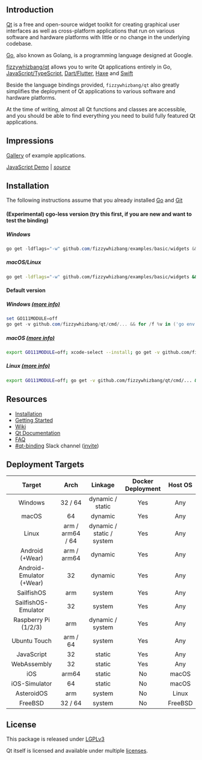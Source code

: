 Introduction
------------

[Qt](https://en.wikipedia.org/wiki/Qt_(software)) is a free and open-source widget toolkit for creating graphical user interfaces as well as cross-platform applications that run on various software and hardware platforms with little or no change in the underlying codebase.

[Go](https://en.wikipedia.org/wiki/Go_(programming_language)), also known as Golang, is a programming language designed at Google.

[fizzywhizbang/qt](https://github.com/fizzywhizbang/qt) allows you to write Qt applications entirely in Go, [JavaScript/TypeScript](https://github.com/fizzywhizbang/entry), [Dart/Flutter](https://github.com/fizzywhizbang/flutter), [Haxe](https://github.com/fizzywhizbang/haxe) and [Swift](https://github.com/fizzywhizbang/swift)

Beside the language bindings provided, `fizzywhizbang/qt` also greatly simplifies the deployment of Qt applications to various software and hardware platforms.

At the time of writing, almost all Qt functions and classes are accessible, and you should be able to find everything you need to build fully featured Qt applications.

Impressions
-----------

[Gallery](https://github.com/fizzywhizbang/qt/wiki/Gallery) of example applications.

[JavaScript Demo](https://fizzywhizbang.github.io/entry) | *[source](https://github.com/fizzywhizbang/entry)*

Installation
------------

The following instructions assume that you already installed [Go](https://golang.org/dl/) and [Git](https://git-scm.com/downloads)

#### (Experimental) cgo-less version (try this first, if you are new and want to test the binding)

##### Windows

```powershell
go get -ldflags="-w" github.com/fizzywhizbang/examples/basic/widgets && for /f %v in ('go env GOPATH') do %v\bin\widgets.exe
```

##### macOS/Linux

```bash
go get -ldflags="-w" github.com/fizzywhizbang/examples/basic/widgets && $(go env GOPATH)/bin/widgets
```

#### Default version

##### Windows [(more info)](https://github.com/fizzywhizbang/qt/wiki/Installation-on-Windows)

```powershell
set GO111MODULE=off
go get -v github.com/fizzywhizbang/qt/cmd/... && for /f %v in ('go env GOPATH') do %v\bin\qtsetup test && %v\bin\qtsetup -test=false
```

##### macOS [(more info)](https://github.com/fizzywhizbang/qt/wiki/Installation-on-macOS)

```bash
export GO111MODULE=off; xcode-select --install; go get -v github.com/fizzywhizbang/qt/cmd/... && $(go env GOPATH)/bin/qtsetup test && $(go env GOPATH)/bin/qtsetup -test=false
```

##### Linux [(more info)](https://github.com/fizzywhizbang/qt/wiki/Installation-on-Linux)

```bash
export GO111MODULE=off; go get -v github.com/fizzywhizbang/qt/cmd/... && $(go env GOPATH)/bin/qtsetup test && $(go env GOPATH)/bin/qtsetup -test=false
```

Resources
---------

-	[Installation](https://github.com/fizzywhizbang/qt/wiki/Installation)
-	[Getting Started](https://github.com/fizzywhizbang/qt/wiki/Getting-Started)
-	[Wiki](https://github.com/fizzywhizbang/qt/wiki)
-	[Qt Documentation](https://doc.qt.io/qt-5/classes.html)
-	[FAQ](https://github.com/fizzywhizbang/qt/wiki/FAQ)
-	[#qt-binding](https://gophers.slack.com/messages/qt-binding/details) Slack channel ([invite](https://invite.slack.golangbridge.org)\)

Deployment Targets
------------------

| Target                   | Arch             | Linkage                   | Docker Deployment | Host OS |
|:------------------------:|:----------------:|:-------------------------:|:-----------------:|:-------:|
|         Windows          |     32 / 64      |     dynamic / static      |        Yes        |   Any   |
|          macOS           |        64        |          dynamic          |        Yes        |   Any   |
|          Linux           | arm / arm64 / 64 | dynamic / static / system |        Yes        |   Any   |
|     Android (+Wear)      |   arm / arm64    |          dynamic          |        Yes        |   Any   |
| Android-Emulator (+Wear) |        32        |          dynamic          |        Yes        |   Any   |
|        SailfishOS        |       arm        |          system           |        Yes        |   Any   |
|   SailfishOS-Emulator    |        32        |          system           |        Yes        |   Any   |
|   Raspberry Pi (1/2/3)   |       arm        |     dynamic / system      |        Yes        |   Any   |
|       Ubuntu Touch       |     arm / 64     |          system           |        Yes        |   Any   |
|        JavaScript        |        32        |          static           |        Yes        |   Any   |
|       WebAssembly        |        32        |          static           |        Yes        |   Any   |
|           iOS            |      arm64       |          static           |        No         |  macOS  |
|      iOS-Simulator       |        64        |          static           |        No         |  macOS  |
|        AsteroidOS        |       arm        |          system           |        No         |  Linux  |
|         FreeBSD          |     32 / 64      |          system           |        No         | FreeBSD |

License
-------

This package is released under [LGPLv3](https://opensource.org/licenses/LGPL-3.0)

Qt itself is licensed and available under multiple [licenses](https://www.qt.io/licensing).
